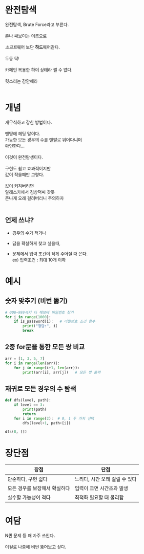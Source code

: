 # 완전탐색
완전탐색, Brute Force라고 부른다.<br><br>
존나 쌔보이는 이름으로<br><br>
*소프트*웨어 보단 **하드**웨어같다.<br><br>
두둥 탁!<br><br>
카페인 복용한 하이 상태라 쩔 수 없다.<br><br>
헛소리는 감안해라<br><br>
# 개념
개무식하고 강한 방법이다.<br><br>
맨땅에 헤딩 말이다.<br>
가능한 모든 경우의 수를 맨발로 뛰어다니며<br>
확인한다...<br><br>
이것이 완전탐생이다.<br><br>
구현도 쉽고 효과적이지만<br>
값이 작을때만 그렇다.<br><br>
값이 커져버리면 <br>
알래스카에서 김상덕씨 찾듯<br>
존나게 오래 걸려버리니 주의하자<br><br>

## 언제 쓰냐?
- 경우의 수가 적거나

- 답을 확실하게 찾고 싶을때,
- 문제에서 입력 조건이 작게 주어질 때 쓴다.
<br>ex) 입력조건 : 최대 10개 이하

# 예시 
## 숫자 맞추기 (비번 뚫기)
```py
# 000~999까지 다 해보며 비밀번호 찾기
for i in range(1000):
    if is_password(i):   # 비밀번호 조건 함수
        print("정답:", i)
        break
```
## 2중 for문을 통한 모든 쌍 비교
```py
arr = [1, 3, 5, 7]
for i in range(len(arr)):
    for j in range(i+1, len(arr)):
        print(arr[i], arr[j])   # 모든 쌍 출력
```
## 재귀로 모든 경우의 수 탐색
```py
def dfs(level, path):
    if level == 3:
        print(path)
        return
    for i in range(2):  # 0, 1 두 가지 선택
        dfs(level+1, path+[i])

dfs(0, [])
```

# 장단점
| 장점               | 단점                 |
| ---------------- | ------------------ |
| 단순하다, 구현 쉽다      | 느리다, 시간 오래 걸릴 수 있다 |
| 모든 경우를 보장해서 확실하다 | 입력이 크면 시간초과 발생     |
| 실수할 가능성이 적다      | 최적화 필요할 때 불리함      |

# 여담
N퀸 문제 등 꽤 자주 쓰인다.<br><br>
이걸로 나중에 비번 뚫어보고 싶다.<br><br>